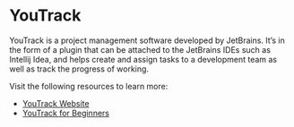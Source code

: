 # YouTrack

YouTrack is a project management software developed by JetBrains. It’s in the form of a plugin that can be attached to the JetBrains IDEs such as Intellij Idea, and helps create and assign tasks to a development team as well as track the progress of working.

Visit the following resources to learn more:

- [YouTrack Website](https://www.jetbrains.com/youtrack/)
- [YouTrack for Beginners](https://medium.com/nerd-for-tech/youtrack-for-beginners-31e1e156fdd0)